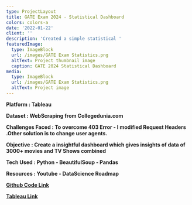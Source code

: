 ```yaml
---
type: ProjectLayout
title: GATE Exam 2024 - Statistical Dashboard
colors: colors-a
date: '2022-01-22'
client: ''
description: 'Created a simple statistical '
featuredImage:
  type: ImageBlock
  url: /images/GATE Exam Statistics.png
  altText: Project thumbnail image
  caption: GATE 2024 Statistical Dashboard
media:
  type: ImageBlock
  url: /images/GATE Exam Statistics.png
  altText: Project image
---
```

**Platform : Tableau**

**Dataset : WebScraping from Collegedunia.com** 

**Challenges Faced : To overcome 403 Error - I modified Request Headers .Other solution is to change user agents.**

**Objective : Create a insightful dashboard which gives insights of data of 3000+ movies and TV Shows combined**

**Tech Used : Python - BeautifulSoup - Pandas**

**Resources : Youtube - DataScience Roadmap**

[**Github Code Link**](https://github.com/IshrathAsh/Data-Analytics/blob/e56ac957a6ce6752842dc84dedb54bda8f9f1d4b/Data%20Analytics%20-%20Web%20Scraping%20-%20Tableau)

[**Tableau Link**](https://public.tableau.com/views/GateExam-StatisticalReport/Dashboard1?:language=en-GB&:sid=&:redirect=auth&:display_count=n&:origin=viz_share_link)
